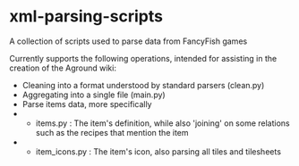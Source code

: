 # xml-parsing-scripts
A collection of scripts used to parse data from FancyFish games

Currently supports the following operations, intended for assisting in the creation of the Aground wiki:
- Cleaning into a format understood by standard parsers (clean.py)
- Aggregating into a single file (main.py)
- Parse items data, more specifically
- - items.py : The item's definition, while also 'joining' on some relations such as the recipes that mention the item
- - item_icons.py : The item's icon, also parsing all tiles and tilesheets

